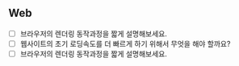 ## Web

-   [ ] 브라우저의 렌더링 동작과정을 짧게 설명해보세요.
-   [ ] 웹사이트의 초기 로딩속도를 더 빠르게 하기 위해서 무엇을 해야 할까요?
-   [ ] 브라우저의 렌더링 동작과정을 짧게 설명해보세요.
